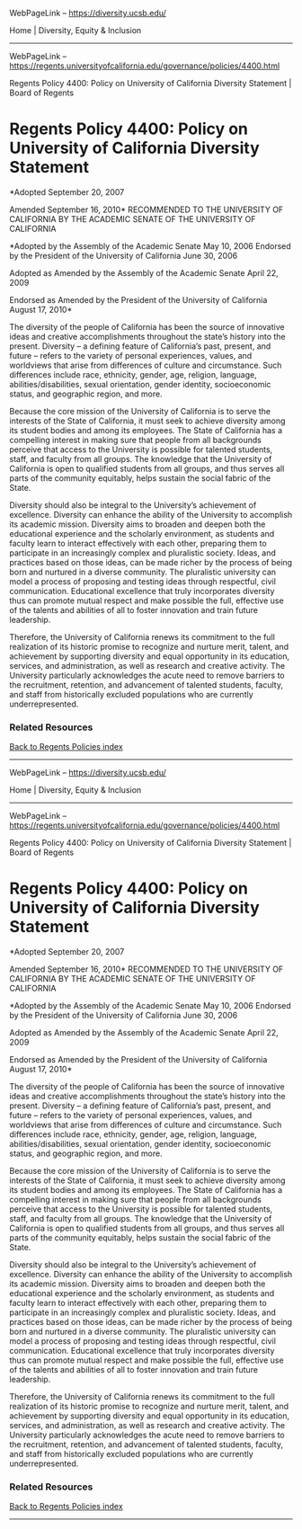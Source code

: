 WebPageLink – https://diversity.ucsb.edu/ 

  

Home | Diversity, Equity & Inclusion

 
** **

WebPageLink – https://regents.universityofcalifornia.edu/governance/policies/4400.html 

 

Regents Policy 4400: Policy on University of California Diversity Statement
| Board of Regents

Regents Policy 4400: Policy on University of California Diversity Statement
===========================================================================

*Adopted September 20, 2007  

 Amended September 16, 2010*
RECOMMENDED TO THE UNIVERSITY OF CALIFORNIA BY THE 
 ACADEMIC SENATE OF THE UNIVERSITY OF CALIFORNIA

 *Adopted by the Assembly of the Academic Senate 
 May 10, 2006 Endorsed by the President of the University 
 of California June 30, 2006  

 Adopted as Amended by the Assembly of the Academic Senate April 22, 2009  

 Endorsed as Amended by the President of the University of California August 17, 2010*

 The diversity of the people of California has been 
 the source of innovative ideas and creative accomplishments 
 throughout the state’s history into the present. 
 Diversity – a defining feature of California’s 
 past, present, and future – refers to the variety 
 of personal experiences, values, and worldviews that 
 arise from differences of culture and circumstance. 
 Such differences include race, ethnicity, gender, age, 
 religion, language, abilities/disabilities, sexual orientation, 
 gender identity, socioeconomic status, and geographic region, and more. 

Because the core mission of the University of California 
 is to serve the interests of the State of California, 
 it must seek to achieve diversity among its student 
 bodies and among its employees. The State of California 
 has a compelling interest in making sure that people 
 from all backgrounds perceive that access to the University 
 is possible for talented students, staff, and faculty 
 from all groups. The knowledge that the University of 
 California is open to qualified students from all groups, 
 and thus serves all parts of the community equitably, 
 helps sustain the social fabric of the State.

 Diversity should also be integral to the University’s 
 achievement of excellence. Diversity can enhance the 
 ability of the University to accomplish its academic 
 mission. Diversity aims to broaden and deepen both the 
 educational experience and the scholarly environment, 
 as students and faculty learn to interact effectively 
 with each other, preparing them to participate in an 
 increasingly complex and pluralistic society. Ideas, 
 and practices based on those ideas, can be made richer 
 by the process of being born and nurtured in a diverse 
 community. The pluralistic university can model a process 
 of proposing and testing ideas through respectful, civil 
 communication. Educational excellence that truly incorporates 
 diversity thus can promote mutual respect and make possible 
 the full, effective use of the talents and abilities 
 of all to foster innovation and train future leadership.

 Therefore, the University of California renews its 
 commitment to the full realization of its historic promise 
 to recognize and nurture merit, talent, and achievement 
 by supporting diversity and equal opportunity in its 
 education, services, and administration, as well as 
 research and creative activity. The University particularly 
 acknowledges the acute need to remove barriers to the 
 recruitment, retention, and advancement of talented 
 students, faculty, and staff from historically excluded 
 populations who are currently underrepresented.

### Related Resources

[Back to Regents Policies index](index.html)

 
** **

WebPageLink – https://diversity.ucsb.edu/ 

  

Home | Diversity, Equity & Inclusion

 
** **

WebPageLink – https://regents.universityofcalifornia.edu/governance/policies/4400.html 

 

Regents Policy 4400: Policy on University of California Diversity Statement
| Board of Regents

Regents Policy 4400: Policy on University of California Diversity Statement
===========================================================================

*Adopted September 20, 2007  

 Amended September 16, 2010*
RECOMMENDED TO THE UNIVERSITY OF CALIFORNIA BY THE 
 ACADEMIC SENATE OF THE UNIVERSITY OF CALIFORNIA

 *Adopted by the Assembly of the Academic Senate 
 May 10, 2006 Endorsed by the President of the University 
 of California June 30, 2006  

 Adopted as Amended by the Assembly of the Academic Senate April 22, 2009  

 Endorsed as Amended by the President of the University of California August 17, 2010*

 The diversity of the people of California has been 
 the source of innovative ideas and creative accomplishments 
 throughout the state’s history into the present. 
 Diversity – a defining feature of California’s 
 past, present, and future – refers to the variety 
 of personal experiences, values, and worldviews that 
 arise from differences of culture and circumstance. 
 Such differences include race, ethnicity, gender, age, 
 religion, language, abilities/disabilities, sexual orientation, 
 gender identity, socioeconomic status, and geographic region, and more. 

Because the core mission of the University of California 
 is to serve the interests of the State of California, 
 it must seek to achieve diversity among its student 
 bodies and among its employees. The State of California 
 has a compelling interest in making sure that people 
 from all backgrounds perceive that access to the University 
 is possible for talented students, staff, and faculty 
 from all groups. The knowledge that the University of 
 California is open to qualified students from all groups, 
 and thus serves all parts of the community equitably, 
 helps sustain the social fabric of the State.

 Diversity should also be integral to the University’s 
 achievement of excellence. Diversity can enhance the 
 ability of the University to accomplish its academic 
 mission. Diversity aims to broaden and deepen both the 
 educational experience and the scholarly environment, 
 as students and faculty learn to interact effectively 
 with each other, preparing them to participate in an 
 increasingly complex and pluralistic society. Ideas, 
 and practices based on those ideas, can be made richer 
 by the process of being born and nurtured in a diverse 
 community. The pluralistic university can model a process 
 of proposing and testing ideas through respectful, civil 
 communication. Educational excellence that truly incorporates 
 diversity thus can promote mutual respect and make possible 
 the full, effective use of the talents and abilities 
 of all to foster innovation and train future leadership.

 Therefore, the University of California renews its 
 commitment to the full realization of its historic promise 
 to recognize and nurture merit, talent, and achievement 
 by supporting diversity and equal opportunity in its 
 education, services, and administration, as well as 
 research and creative activity. The University particularly 
 acknowledges the acute need to remove barriers to the 
 recruitment, retention, and advancement of talented 
 students, faculty, and staff from historically excluded 
 populations who are currently underrepresented.

### Related Resources

[Back to Regents Policies index](index.html)

 
** **

